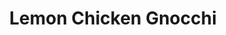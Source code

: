 ---
layout: recipe
title: Lemon Chicken Gnocchi
description: This easy one-pan dish features tender pan-fried chicken and pillowy gnocchi nestled in a luxurious lemon cream parmesan sauce.
prep_time: 10 minutes
cook_time: 20 minutes
servings: 4
category: Dinner
protein: chicken
source: Natasha Bull

ingredients: |
  - 2 large chicken breasts
  - 1/2 teaspoon garlic powder
  - 1 teaspoon lemon pepper seasoning
  - 1 tablespoon olive oil
  - 1 tablespoon butter
  - 2 cloves garlic, minced
  - 1/2 cup chicken broth
  - 1 tablespoon lemon juice
  - 1 cup heavy/whipping cream
  - 1 pound uncooked potato gnocchi
  - 1/2 cup freshly grated parmesan cheese
  - 2 cups (packed) fresh baby spinach
  - Salt & pepper to taste

instructions: |
  1. Cut the chicken in half lengthwise so you've got 4 thinner cutlets. Season each side with the garlic powder and lemon pepper. If the lemon pepper seasoning you're using doesn't contain salt, be sure to salt the chicken as well.
  2. Add the oil and butter to a skillet over medium-high heat and let the pan heat up for a few minutes. Sear the chicken for about 5-6 minutes/side or until it's golden and cooked through. Transfer the chicken to a plate (tent with foil to keep warm if you wish).
  3. Reduce the heat to medium and add the garlic to the skillet and cook for about 30 seconds.
  4. Stir in the chicken broth and lemon juice and scrape up any brown bits from the bottom of the pan.
  5. Add in the cream and gnocchi. Give it a good stir and ensure the gnocchi is submerged in the liquid. Let it bubble gently, uncovered, for 5-7 minutes, stirring occasionally, or until the gnocchi is cooked and the sauce has thickened. The gnocchi will release starch as it cooks, thickening up the sauce, so do not pre-cook the gnocchi. Keep in mind the sauce will thicken more as it cools, so don't let it get too thick (add a splash more broth if needed).
  6. Take the pan off the heat and add in the parmesan cheese and spinach. Toss until the spinach has started to wilt and it's nicely mixed in. Add the chicken back into the skillet (along with any juices from the plate) and spoon some sauce over top. Season with salt & pepper as needed and serve immediately.

notes: |
  - Lemon pepper seasoning is a blend of dried lemon zest, pepper, and often salt and other spices. If you don't have any, you can season the chicken with salt & pepper, but the overall dish will taste a bit less lemony. McCormick brand lemon & pepper seasoning works well.
  - Avoid substituting the cream for something lower fat as the citrus is likely to curdle lower fat alternatives.
  - Chicken is safe to eat when an instant read meat thermometer reads 165°F.
  - If you prefer, you can use fresh lemon zest instead of lemon pepper seasoning.
  - This dish is best served immediately, but leftovers can be stored in an airtight container in the refrigerator for up to 3 days.
---